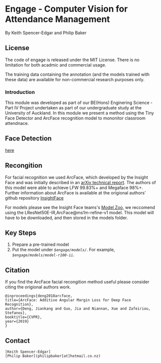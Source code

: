 # Engage - Computer Vision for Attendance Management

By Keith Spencer-Edgar and Philip Baker

## License

The code of engage is released under the MIT License. There is no limitation for both acadmic and commercial usage.

The training data containing the annotation (and the models trained with these data) are available for non-commercial research purposes only.

### Introduction

This module was developed as part of our BE(Hons) Enginering Science - Part IV Project undertaken as part of our undergraduate study at the University of Auckland. In this module we present a method using the Tiny Face Detector and ArcFace recognition model to mononitor classroom attendnace. 

## Face Detection

[here](https://drive.google.com/file/d/1V8c8xkMrQaCnd3MVChvJ2Ge-DUfXPHNu/view)

## Recongition

For facial recognition we used ArcFace, which developed by the Insight Face and was initially described in an [arXiv technical report](https://arxiv.org/abs/1801.07698). The authors of this model were able to achieve LFW 99.83%+ and Megaface 98%+. Further information about ArcFace is available at the origional authors' github repository [InsightFace](https://github.com/deepinsight/insightface/blob/master/README.md)

For models please see the Insight Face teams's 
[Model Zoo](https://github.com/deepinsight/insightface/wiki/Model-Zoo), we reccomend using the LResNet50E-IR,ArcFace@ms1m-refine-v1 model.  This model will have to be downloaded, and then stored in the models folder. 


## Key Steps 
1. Prepare a pre-trained model
2. Put the model under *`$engage/models/`*. For example, *`$engage/models/model-r100-ii`*.


## Citation

If you find the ArcFace facial recongition method useful please consider citing the origional authors work.


```
@inproceedings{deng2018arcface,
title={ArcFace: Additive Angular Margin Loss for Deep Face Recognition},
author={Deng, Jiankang and Guo, Jia and Niannan, Xue and Zafeiriou, Stefanos},
booktitle={CVPR},
year={2019}
}
```

## Contact

```
[Keith Spencer-Edgar]
[Philip Baker](philipbaker[at]hotmail.co.nz)



